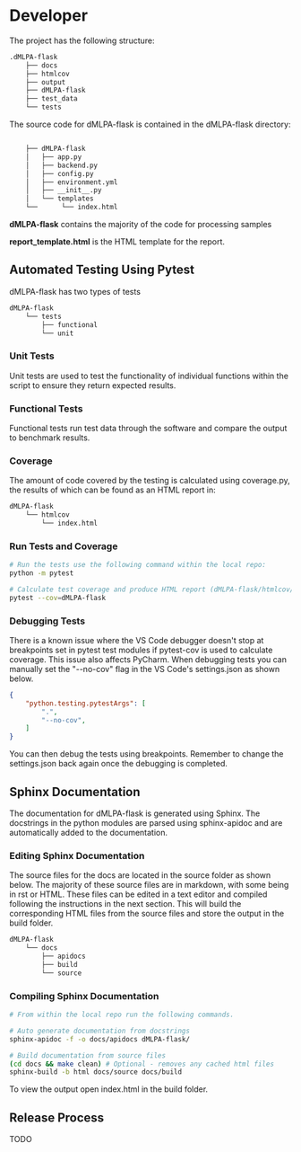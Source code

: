 # Developer

The project has the following structure:

```bash
.dMLPA-flask
    ├── docs
    ├── htmlcov
    ├── output
    ├── dMLPA-flask
    ├── test_data
    └── tests
```

The source code for dMLPA-flask is contained in the dMLPA-flask directory:

```bash

    ├── dMLPA-flask
    │   ├── app.py
    │   ├── backend.py
    │   ├── config.py
    │   ├── environment.yml
    │   ├── __init__.py
    │   └── templates
    └──      └── index.html
```

**dMLPA-flask** contains the majority of the code for processing samples

**report_template.html** is the HTML template for the report.

## Automated Testing Using Pytest

dMLPA-flask has two types of tests

```bash
dMLPA-flask
    └── tests
        ├── functional
        └── unit
```

### Unit Tests

Unit tests are used to test the functionality of individual functions within the script to ensure they return expected results.

### Functional Tests

Functional tests run test data through the software and compare the output to benchmark results.

### Coverage

The amount of code covered by the testing is calculated using coverage.py, the results of which can be found as an HTML report in:

```bash
dMLPA-flask
    └── htmlcov
        └── index.html
```

### Run Tests and Coverage

```bash
# Run the tests use the following command within the local repo:
python -m pytest

# Calculate test coverage and produce HTML report (dMLPA-flask/htmlcov/index.html)
pytest --cov=dMLPA-flask
```

### Debugging Tests

There is a known issue where the VS Code debugger doesn't stop at breakpoints set in pytest test modules if pytest-cov is used to calculate coverage.  This issue also affects PyCharm.  When debugging tests you can manually set the "--no-cov" flag in the VS Code's settings.json as shown below.

```json
{
    "python.testing.pytestArgs": [
        ".",
        "--no-cov",
    ]
}
```

You can then debug the tests using breakpoints.  Remember to change the settings.json back again once the debugging is completed.

## Sphinx Documentation

The documentation for dMLPA-flask is generated using Sphinx.
The docstrings in the python modules are parsed using sphinx-apidoc and are automatically added to the documentation.

### Editing Sphinx Documentation

The source files for the docs are located in the source folder as shown below.  The majority of these source files are in markdown, with some being in rst or HTML.  These files can be edited in a text editor and compiled following the instructions in the next section.  This will build the corresponding HTML files from the source files and store the output in the build folder.

```bash
dMLPA-flask
    └── docs
        ├── apidocs
        ├── build
        └── source
```

### Compiling Sphinx Documentation

```bash
# From within the local repo run the following commands.

# Auto generate documentation from docstrings
sphinx-apidoc -f -o docs/apidocs dMLPA-flask/

# Build documentation from source files
(cd docs && make clean) # Optional - removes any cached html files
sphinx-build -b html docs/source docs/build
```

To view the output open index.html in the build folder.

## Release Process

TODO